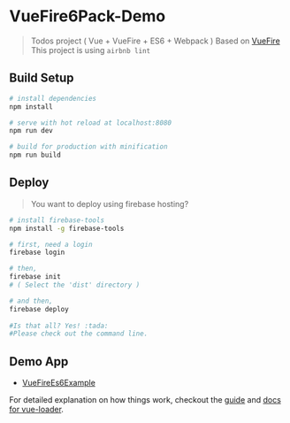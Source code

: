 # VueFire6Pack-Demo

> Todos project ( Vue + VueFire + ES6 + Webpack )
> Based on [VueFire](https://github.com/vuejs/vuefire)  
> This project is using `airbnb lint`

## Build Setup

``` bash
# install dependencies
npm install

# serve with hot reload at localhost:8080
npm run dev

# build for production with minification
npm run build
```

## Deploy

> You want to deploy using firebase hosting?

```bash
# install firebase-tools
npm install -g firebase-tools

# first, need a login 
firebase login

# then,
firebase init
# ( Select the 'dist' directory )

# and then,
firebase deploy 
 
#Is that all? Yes! :tada:
#Please check out the command line.

```

## Demo App
- [VueFireEs6Example](https://vuefirees6example.firebaseapp.com)

For detailed explanation on how things work, checkout the [guide](http://vuejs-templates.github.io/webpack/) and [docs for vue-loader](http://vuejs.github.io/vue-loader).

